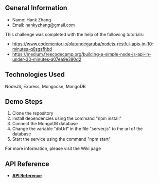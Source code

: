 ## General Information
- Name: Hank Zhang
- Email: hankyzhang@gmail.com

This challenge was completed with the help of the following tutorials:
- https://www.codementor.io/olatundegaruba/nodejs-restful-apis-in-10-minutes-q0sgsfhbd
- https://medium.freecodecamp.org/building-a-simple-node-js-api-in-under-30-minutes-a07ea9e390d2

## Technologies Used
NodeJS, Express, Mongoose, MongoDB

## Demo Steps
1. Clone the repository
1. Install dependencies using the command "npm install"
1. Connect the MongoDB database
1. Change the variable "dbUrl" in the file "server.js" to the url of the database
1. Start the service using the command "npm start"

For more information, please visit the Wiki page

## API Reference
- **[API Reference](https://github.com/HankyZ/marketplace/wiki/API-reference)**
